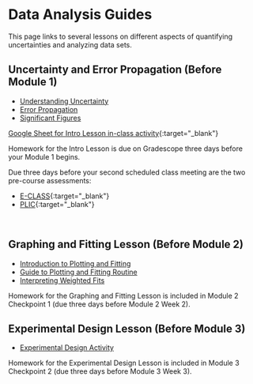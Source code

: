 # Data Analysis Guides

This page links to several lessons on different aspects of quantifying uncertainties and analyzing data sets.

## Uncertainty and Error Propagation (Before Module 1)

+ [Understanding Uncertainty](DAG_uncertainty-introduction)
+ [Error Propagation](DAG_error-propagation)
+ [Significant Figures](DAG_significant-figures)


[Google Sheet for Intro Lesson in-class activity](https://docs.google.com/spreadsheets/d/1mObjRjk2TOFRMNUIl6de8zti46AGEUFYNAOkfX87fcI/){:target="_blank"}

Homework for the Intro Lesson is due on Gradescope three days before your Module 1 begins.

Due three days before your second scheduled class meeting are the two pre-course assessments:
+ [E-CLASS](https://cuboulder.qualtrics.com/SE/?SID=SV_8GLI2QXBMhlqEkK){:target="_blank"}
+ [PLIC](https://yul1.qualtrics.com/jfe/form/SV_42d3GQ8evjWOMui){:target="_blank"}

<br>

## Graphing and Fitting Lesson (Before Module 2)
+ [Introduction to Plotting and Fitting](DAG_curve-fitting-motivation)
+ [Guide to Plotting and Fitting Routine](DAG_plotting-guide)
+ [Interpreting Weighted Fits](DAG_interpreting-plots)

Homework for the Graphing and Fitting Lesson is included in Module 2 Checkpoint 1 (due three days before Module 2 Week 2).




## Experimental Design Lesson (Before Module 3)
+ [Experimental Design Activity](images/Bohannon15.pdf)
  
Homework for the Experimental Design Lesson is included in Module 3 Checkpoint 2 (due three days before Module 3 Week 3).
